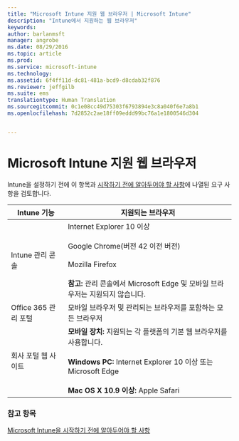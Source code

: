 ```yaml
---
title: "Microsoft Intune 지원 웹 브라우저 | Microsoft Intune"
description: "Intune에서 지원하는 웹 브라우저"
keywords: 
author: barlanmsft
manager: angrobe
ms.date: 08/29/2016
ms.topic: article
ms.prod: 
ms.service: microsoft-intune
ms.technology: 
ms.assetid: 6f4ff11d-dc81-481a-bcd9-d8cdab32f876
ms.reviewer: jeffgilb
ms.suite: ems
translationtype: Human Translation
ms.sourcegitcommit: 0c1e08cc49d75303f6793894e3c8a040f6e7a8b1
ms.openlocfilehash: 7d2852c2ae18ff09eddd99bc76a1e1800546d304


---
```


# Microsoft Intune 지원 웹 브라우저

Intune을 설정하기 전에 이 항목과 [시작하기 전에 알아두어야 할 사항](what-to-know-before-you-start-microsoft-intune.md)에 나열된 요구 사항을 검토합니다.

|Intune 기능 |지원되는 브라우저|
|---------|---------|
|Intune 관리 콘솔     |  Internet Explorer 10 이상<br /><br />Google Chrome(버전 42 이전 버전)<br /><br />Mozilla Firefox <br /><br />**참고:** 관리 콘솔에서 Microsoft Edge 및 모바일 브라우저는 지원되지 않습니다.                      
|Office 365 관리 포털     |모바일 브라우저 및 관리되는 브라우저를 포함하는 모든 브라우저  |
|회사 포털 웹 사이트     |**모바일 장치:** 지원되는 각 플랫폼의 기본 웹 브라우저를 사용합니다.   <br /><br />**Windows PC:** Internet Explorer 10 이상 또는 Microsoft Edge<br /><br />**Mac OS X 10.9 이상:** Apple Safari    |


### 참고 항목
[Microsoft Intune을 시작하기 전에 알아두어야 할 사항](what-to-know-before-you-start-microsoft-intune.md)



<!--HONumber=Aug16_HO5-->


